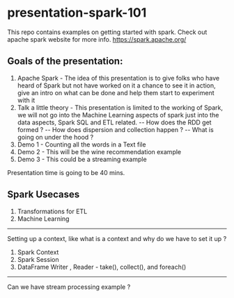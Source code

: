 # presentation-spark-101
This repo contains examples on getting started with spark. Check out apache spark website for more info. https://spark.apache.org/

## Goals of the presentation:
1. Apache Spark - The idea of this presentation is to give folks who have heard of Spark but not have worked on it a chance to see it in action, give an intro on what can be done and help them start to experiment with it
2. Talk a little theory - This presentation is limited to the working of Spark, we will not go into the Machine Learning aspects of spark just into the data aspects, Spark SQL and ETL related. 
    -- How does the RDD get formed ?
    -- How does dispersion and collection happen ?
    -- What is going on under the hood ?
3. Demo 1 - Counting all the words in a Text file
4. Demo 2 - This will be the wine recommendation example
5. Demo 3 - This could be a streaming example

Presentation time is going to be 40 mins. 

## Spark Usecases
1. Transformations for ETL
2. Machine Learning
-----
Setting up a context, like what is a context and why do we have to set it up ?
1) Spark Context
2) Spark Session
3) DataFrame Writer , Reader -  take(), collect(), and foreach()
-----
Can we have stream processing example ?
